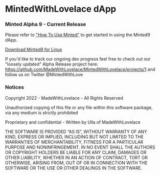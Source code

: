 # MintedWithLovelace dApp 

### Minted Alpha 9 - Current Release
Please refer to ["How To Use Minted"](https://github.com/MadeWithLovelace/MintedWithLovelace/blob/main/dapp/How-To-Use-Minted.md) to get started in using the Minted9 dApp.

[Download Minted9 for Linux](https://github.com/MadeWithLovelace/MintedWithLovelace/raw/main/dapp/releases/Minted9.tar.gz)

If you'd like to track our ongoing dev progress feel free to check out our "loosely updated" Alpha Release project here: https://github.com/MadeWithLovelace/MintedWithLovelace/projects/1 and follow us on Twitter @MintedWithLove


### Notices
Copyright 2022 - MadeWithLovelace - All Rights Reserved

Unauthorized copying of this file or any file within this software package, via any medium is strictly prohibited

Proprietary and confidential - Written by Ulla of MadeWithLovelace

THE SOFTWARE IS PROVIDED “AS IS”, WITHOUT WARRANTY OF ANY KIND, EXPRESS OR IMPLIED, INCLUDING BUT NOT LIMITED TO THE WARRANTIES OF MERCHANTABILITY, FITNESS FOR A PARTICULAR PURPOSE AND NONINFRINGEMENT. IN NO EVENT SHALL THE AUTHORS OR COPYRIGHT HOLDERS BE LIABLE FOR ANY CLAIM, DAMAGES OR OTHER LIABILITY, WHETHER IN AN ACTION OF CONTRACT, TORT OR OTHERWISE, ARISING FROM, OUT OF OR IN CONNECTION WITH THE SOFTWARE OR THE USE OR OTHER DEALINGS IN THE SOFTWARE.
